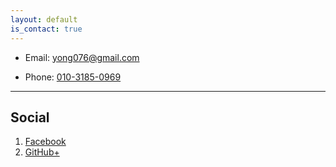 ```yaml
---
layout: default
is_contact: true
---
```


* Email: [yong076@gmail.com](yong076@gmail.com)

* Phone: [010-3185-0969](tel:010-3185-0969)

---

## Social

1. [Facebook](#https://www.facebook.com/yong076)
3. [GitHub+](#https://github.com/yong076)

